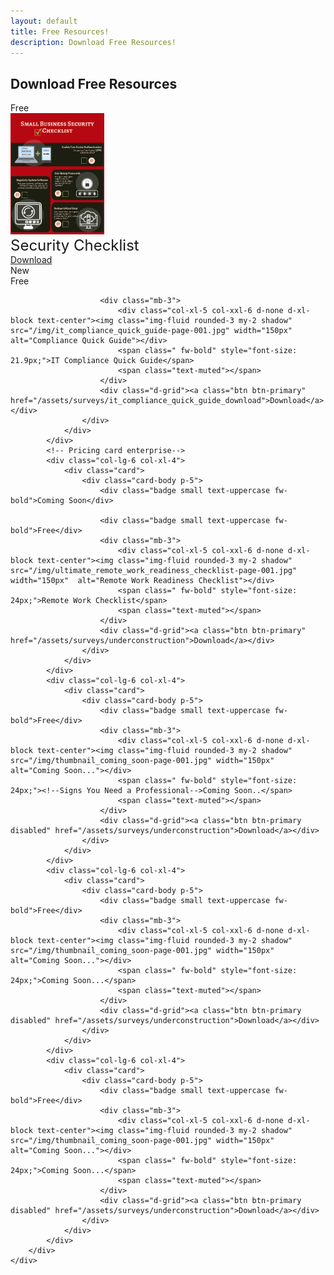 ```yaml
---
layout: default
title: Free Resources!
description: Download Free Resources!
---
```


<!-- Download section-->
<section class="bg-light py-5">
    <div class="container px-5 my-5">
        <div class="text-center mb-5">
            <h1 class="fw-bolder"><i class="bi bi-cloud-arrow-down-fill"></i> Download Free Resources</h1>
        </div>
        <div class="row gx-5 justify-content-center">
            <!-- Pricing card free-->
            <div class="col-lg-6 col-xl-4">
                <div class="card mb-5 mb-xl-0">
                    <div class="card-body p-5">
                        <div class="badge small text-uppercase fw-bold">Free</div>
                        <div class="mb-3">
							<div class="col-xl-5 col-xxl-6 d-none d-xl-block text-center"><img class="img-fluid rounded-3 my-2 shadow" src="/img/Small_Business_Security_checklist-page-001.jpg" width="150px"  alt="Security Checklist"></div>
                            <span class="fw-bolder" style="font-size: 24px;">Security Checklist</span>
                            <span class="text-muted"></span>
                        </div>
                        <div class="d-grid"><a class="btn btn-primary" href="/assets/surveys/security_checklist_download">Download</a></div>
                    </div>
                </div>
            </div>
            <!-- Pricing card pro-->
            <div class="col-lg-6 col-xl-4">
                <div class="card mb-5 mb-xl-0">
                    <div class="card-body p-5">
						<div class="badge small text-uppercase fw-bold">New</div>
                        <div class="badge small text-uppercase fw-bold">Free</div>

                        <div class="mb-3">
							<div class="col-xl-5 col-xxl-6 d-none d-xl-block text-center"><img class="img-fluid rounded-3 my-2 shadow" src="/img/it_compliance_quick_guide-page-001.jpg" width="150px"  alt="Compliance Quick Guide"></div>
                            <span class=" fw-bold" style="font-size: 21.9px;">IT Compliance Quick Guide</span>
                            <span class="text-muted"></span>
                        </div>
                        <div class="d-grid"><a class="btn btn-primary" href="/assets/surveys/it_compliance_quick_guide_download">Download</a></div>
                    </div>
                </div>
            </div>
            <!-- Pricing card enterprise-->
            <div class="col-lg-6 col-xl-4">
                <div class="card">
                    <div class="card-body p-5">
						<div class="badge small text-uppercase fw-bold">Coming Soon</div>
						
                        <div class="badge small text-uppercase fw-bold">Free</div>
                        <div class="mb-3">
							<div class="col-xl-5 col-xxl-6 d-none d-xl-block text-center"><img class="img-fluid rounded-3 my-2 shadow" src="/img/ultimate_remote_work_readiness_checklist-page-001.jpg" width="150px"  alt="Remote Work Readiness Checklist"></div>
                            <span class=" fw-bold" style="font-size: 24px;">Remote Work Checklist</span>
                            <span class="text-muted"></span>
                        </div>
                        <div class="d-grid"><a class="btn btn-primary" href="/assets/surveys/underconstruction">Download</a></div>
                    </div>
                </div>
            </div>
            <div class="col-lg-6 col-xl-4">
                <div class="card">
                    <div class="card-body p-5">
                        <div class="badge small text-uppercase fw-bold">Free</div>
                        <div class="mb-3">
							<div class="col-xl-5 col-xxl-6 d-none d-xl-block text-center"><img class="img-fluid rounded-3 my-2 shadow" src="/img/thumbnail_coming_soon-page-001.jpg" width="150px"  alt="Coming Soon..."></div>
                            <span class=" fw-bold" style="font-size: 24px;"><!--Signs You Need a Professional-->Coming Soon..</span>
                            <span class="text-muted"></span>
                        </div>
                        <div class="d-grid"><a class="btn btn-primary disabled" href="/assets/surveys/underconstruction">Download</a></div>
                    </div>
                </div>
            </div>
            <div class="col-lg-6 col-xl-4">
                <div class="card">
                    <div class="card-body p-5">
                        <div class="badge small text-uppercase fw-bold">Free</div>
                        <div class="mb-3">
							<div class="col-xl-5 col-xxl-6 d-none d-xl-block text-center"><img class="img-fluid rounded-3 my-2 shadow" src="/img/thumbnail_coming_soon-page-001.jpg" width="150px"  alt="Coming Soon..."></div>
                            <span class=" fw-bold" style="font-size: 24px;">Coming Soon...</span>
                            <span class="text-muted"></span>
                        </div>
                        <div class="d-grid"><a class="btn btn-primary disabled" href="/assets/surveys/underconstruction">Download</a></div>
                    </div>
                </div>
            </div>
            <div class="col-lg-6 col-xl-4">
                <div class="card">
                    <div class="card-body p-5">
                        <div class="badge small text-uppercase fw-bold">Free</div>
                        <div class="mb-3">
							<div class="col-xl-5 col-xxl-6 d-none d-xl-block text-center"><img class="img-fluid rounded-3 my-2 shadow" src="/img/thumbnail_coming_soon-page-001.jpg" width="150px"  alt="Coming Soon..."></div>
                            <span class=" fw-bold" style="font-size: 24px;">Coming Soon...</span>
                            <span class="text-muted"></span>
                        </div>
                        <div class="d-grid"><a class="btn btn-primary disabled" href="/assets/surveys/underconstruction">Download</a></div>
                    </div>
                </div>
            </div>
        </div>
    </div>
</section>